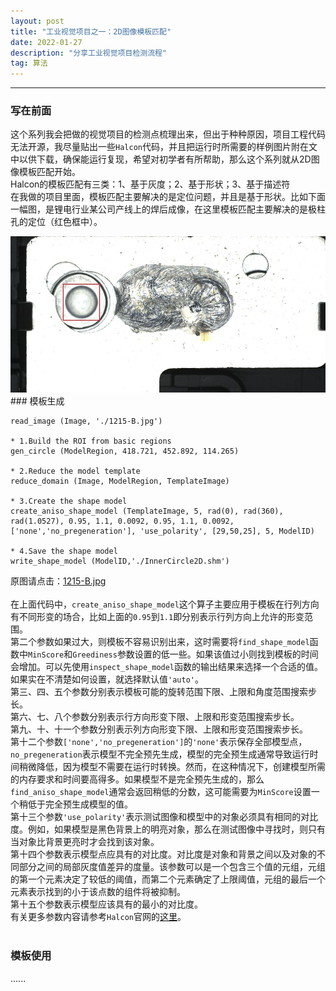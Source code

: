 ```yaml
---
layout: post	
title: "工业视觉项目之一：2D图像模板匹配"	
date: 2022-01-27	
description: "分享工业视觉项目检测流程"	
tag: 算法	
---
```


---

### 写在前面

这个系列我会把做的视觉项目的检测点梳理出来，但出于种种原因，项目工程代码无法开源，我尽量贴出一些`Halcon`代码，并且把运行时所需要的样例图片附在文中以供下载，确保能运行复现，希望对初学者有所帮助，那么这个系列就从2D图像模板匹配开始。
<br>
Halcon的模板匹配有三类：1、基于灰度；2、基于形状；3、基于描述符<br>
在我做的项目里面，模板匹配主要解决的是定位问题，并且是基于形状。比如下面一幅图，是锂电行业某公司产线上的焊后成像，在这里模板匹配主要解决的是极柱孔的定位（红色框中）。

<img src="/images/blogPics/private/develop/1215-B-mark.jpg"/>
<br>
### 模板生成

```
read_image (Image, './1215-B.jpg')

* 1.Build the ROI from basic regions
gen_circle (ModelRegion, 418.721, 452.892, 114.265)

* 2.Reduce the model template
reduce_domain (Image, ModelRegion, TemplateImage)

* 3.Create the shape model
create_aniso_shape_model (TemplateImage, 5, rad(0), rad(360), rad(1.0527), 0.95, 1.1, 0.0092, 0.95, 1.1, 0.0092, ['none','no_pregeneration'], 'use_polarity', [29,50,25], 5, ModelID)

* 4.Save the shape model
write_shape_model (ModelID,'./InnerCircle2D.shm')
```

原图请点击：<a href="/images/blogPics/private/develop/1215-B.jpg" target="_blank">1215-B.jpg</a>
<br><br>
在上面代码中，`create_aniso_shape_model`这个算子主要应用于模板在行列方向有不同形变的场合，比如上面的`0.95`到`1.1`即分别表示行列方向上允许的形变范围。
<br>
第二个参数如果过大，则模板不容易识别出来，这时需要将`find_shape_model`函数中`MinScore`和`Greediness`参数设置的低一些。如果该值过小则找到模板的时间会增加。可以先使用`inspect_shape_model`函数的输出结果来选择一个合适的值。如果实在不清楚如何设置，就选择默认值`'auto'`。
<br>
第三、四、五个参数分别表示模板可能的旋转范围下限、上限和角度范围搜索步长。
<br>
第六、七、八个参数分别表示行方向形变下限、上限和形变范围搜索步长。
<br>
第九、十、十一个参数分别表示列方向形变下限、上限和形变范围搜索步长。
<br>
第十二个参数`['none','no_pregeneration']`的`'none'`表示保存全部模型点，`no_pregeneration`表示模型不完全预先生成，模型的完全预生成通常导致运行时间稍微降低，因为模型不需要在运行时转换。然而，在这种情况下，创建模型所需的内存要求和时间要高得多。如果模型不是完全预先生成的，那么`find_aniso_shape_model`通常会返回稍低的分数，这可能需要为`MinScore`设置一个稍低于完全预生成模型的值。
<br>
第十三个参数`'use_polarity'`表示测试图像和模型中的对象必须具有相同的对比度。例如，如果模型是黑色背景上的明亮对象，那么在测试图像中寻找时，则只有当对象比背景更亮时才会找到该对象。
<br>
第十四个参数表示模型点应具有的对比度。对比度是对象和背景之间以及对象的不同部分之间的局部灰度值差异的度量。该参数可以是一个包含三个值的元组，元组的第一个元素决定了较低的阈值，而第二个元素确定了上限阈值，元组的最后一个元素表示找到的小于该点数的组件将被抑制。
<br>
第十五个参数表示模型应该具有的最小的对比度。
<br>
有关更多参数内容请参考`Halcon`官网的<a href="https://www.mvtec.com/doc/halcon/13/en/create_aniso_shape_model.html" target="_blank">这里</a>。
<br><br>
### 模板使用
......
<br><br>
